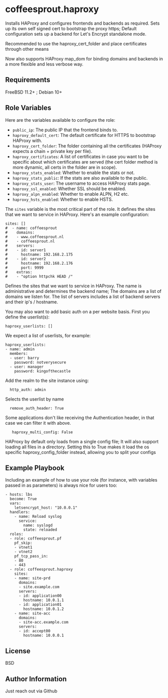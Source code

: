 coffeesprout.haproxy
=================

Installs HAProxy and configures frontends and backends as required.
Sets up its own self signed cert to bootstrap the proxy https; Default configuration sets up a backend for Let's Encrypt standalone mode.

Recommended to use the haproxy\_cert\_folder and place certificates through other means

Now also supports HAProxy map_dom for binding domains and backends in a more flexible and less verbose way.

Requirements
------------

FreeBSD 11.2+ ; Debian 10+

Role Variables
--------------

Here are the variables available to configure the role:

- `public_ip`: The public IP that the frontend binds to.
- `haproxy_default_cert`: The default certificate for HTTPS to bootstrap HAProxy with.
- `haproxy_cert_folder`: The folder containing all the certificates (HAProxy expects a chain + private key per file).
- `haproxy_certificates`: A list of certificates in case you want to be specific about which certificates are served (the cert folder method is more dynamic, all certs in the folder are in scope).
- `haproxy_stats_enabled`: Whether to enable the stats or not.
- `haproxy_stats_public`: If the stats are also available to the public.
- `haproxy_stats_user`: The username to access HAProxy stats page.
- `haproxy_ssl_enabled`: Whether SSL should be enabled.
- `haproxy_alpn_enabled`: Whether to enable ALPN, H2 etc.
- `haproxy_hsts_enabled`: Whether to enable HSTS.


The `sites` variable is the most critical part of the role. It defines the sites that we want to service in HAProxy. Here's an example configuration:

    sites: []
    #  - name: coffeesprout
    #    domains:
    #    - www.coffeesprout.nl
    #    - coffeesprout.nl
    #    servers:
    #    - id: server1
    #      hostname: 192.168.2.175
    #    - id: server2
    #      hostname: 192.168.2.176
    #      port: 9999
    #    extras:
    #    - "option httpchk HEAD /"

Defines the sites that we want to service in HAProxy. The name is administrative and determines the backend name; The domains are a list of domains we listen for. The list of servers includes a list of backend servers and their ip's / hostname.

You may also want to add basic auth on a per website basis. First you define the userlist(s):

    haproxy_userlists: []

We expect a list of userlists, for example:

    haproxy_userlists:
    - name: admin
      members:
      - user: barry
        password: notverysecure
      - user: manager
        password: kingofthecastle
        
Add the realm to the site instance using:

      http_auth: admin

Selects the userlist by name

      remove_auth_header: True

Some applications don't like receiving the Authentication header, in that case we can filter it with above.

       haproxy_multi_config: False

HAProxy by default only loads from a single config file; It will also support loading all files in a directory. Setting this to True makes it load the os specific haproxy_config_folder instead, allowing you to split your configs



Example Playbook
----------------

Including an example of how to use your role (for instance, with variables passed in as parameters) is always nice for users too:

    - hosts: lbs
      become: True
      vars:
        letsencrypt_host: "10.0.0.1"
      handlers:
        - name: Reload syslog
          service:
            name: syslogd
            state: reloaded
      roles:
      - role: coffeesprout.pf
        pf_skip:
        - vtnet1
        - vtnet2
        pf_tcp_pass_in:
        - 80
        - 443
      - role: coffeesprout.haproxy
        sites:
        - name: site-prd
          domains:
          - site.example.com
          servers:
          - id: application00
            hostname: 10.0.1.1
          - id: application01
            hostname: 10.0.1.2
        - name: site-acc
          domains:
          - site-acc.example.com
          servers:
          - id: accept00
            hostname: 10.0.0.1
    



License
-------

BSD

Author Information
------------------

Just reach out via Github
